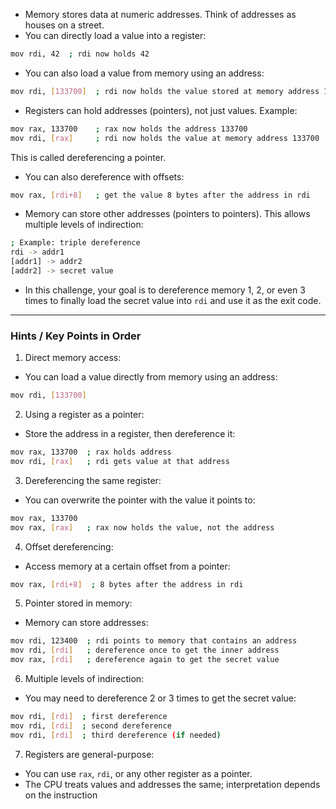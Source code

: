 - Memory stores data at numeric addresses. Think of addresses as houses on a street.
- You can directly load a value into a register:
```bash
mov rdi, 42  ; rdi now holds 42
```
- You can also load a value from memory using an address:
```bash
mov rdi, [133700]  ; rdi now holds the value stored at memory address 133700
```
- Registers can hold addresses (pointers), not just values. Example:
```bash
mov rax, 133700    ; rax now holds the address 133700
mov rdi, [rax]     ; rdi now holds the value at memory address 133700
```
This is called dereferencing a pointer.
- You can also dereference with offsets:
```bash
mov rax, [rdi+8]   ; get the value 8 bytes after the address in rdi
```
- Memory can store other addresses (pointers to pointers). This allows multiple levels of indirection:
```bash
; Example: triple dereference
rdi -> addr1
[addr1] -> addr2
[addr2] -> secret value
```
- In this challenge, your goal is to dereference memory 1, 2, or even 3 times to finally load the secret value into `rdi` and use it as the exit code.
____________________

### Hints / Key Points in Order
1. Direct memory access:
- You can load a value directly from memory using an address:
```bash
mov rdi, [133700]
```
2. Using a register as a pointer:
- Store the address in a register, then dereference it:
```bash
mov rax, 133700  ; rax holds address
mov rdi, [rax]   ; rdi gets value at that address
```
3. Dereferencing the same register:
- You can overwrite the pointer with the value it points to:
```bash
mov rax, 133700
mov rax, [rax]   ; rax now holds the value, not the address
```
4. Offset dereferencing:
- Access memory at a certain offset from a pointer:
```bash
mov rax, [rdi+8]  ; 8 bytes after the address in rdi
```
5. Pointer stored in memory:
- Memory can store addresses:
```bash
mov rdi, 123400  ; rdi points to memory that contains an address
mov rdi, [rdi]   ; dereference once to get the inner address
mov rax, [rdi]   ; dereference again to get the secret value
```
6. Multiple levels of indirection:
- You may need to dereference 2 or 3 times to get the secret value:
```bash
mov rdi, [rdi]  ; first dereference
mov rdi, [rdi]  ; second dereference
mov rdi, [rdi]  ; third dereference (if needed)
```
7. Registers are general-purpose:
- You can use `rax`, `rdi`, or any other register as a pointer.
- The CPU treats values and addresses the same; interpretation depends on the instruction

